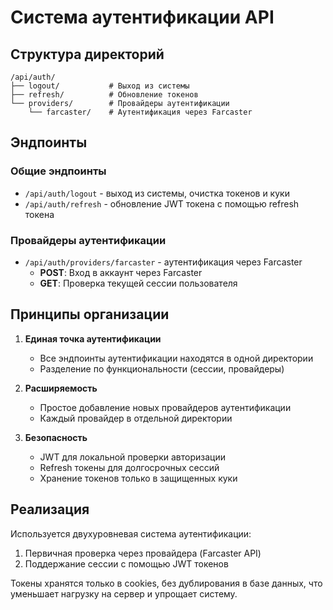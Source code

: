 # Система аутентификации API

## Структура директорий

```
/api/auth/
├── logout/           # Выход из системы
├── refresh/          # Обновление токенов
└── providers/        # Провайдеры аутентификации
    └── farcaster/    # Аутентификация через Farcaster
```

## Эндпоинты

### Общие эндпоинты

- `/api/auth/logout` - выход из системы, очистка токенов и куки
- `/api/auth/refresh` - обновление JWT токена с помощью refresh токена

### Провайдеры аутентификации

- `/api/auth/providers/farcaster` - аутентификация через Farcaster
  - **POST**: Вход в аккаунт через Farcaster 
  - **GET**: Проверка текущей сессии пользователя

## Принципы организации

1. **Единая точка аутентификации**
   - Все эндпоинты аутентификации находятся в одной директории
   - Разделение по функциональности (сессии, провайдеры)

2. **Расширяемость**
   - Простое добавление новых провайдеров аутентификации
   - Каждый провайдер в отдельной директории

3. **Безопасность**
   - JWT для локальной проверки авторизации
   - Refresh токены для долгосрочных сессий
   - Хранение токенов только в защищенных куки

## Реализация

Используется двухуровневая система аутентификации:
1. Первичная проверка через провайдера (Farcaster API)
2. Поддержание сессии с помощью JWT токенов

Токены хранятся только в cookies, без дублирования в базе данных, что уменьшает нагрузку на сервер и упрощает систему. 